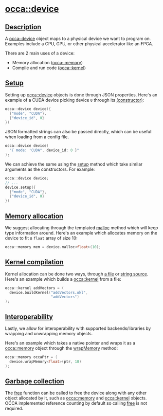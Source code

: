 <h1 id="occa::device">
 <a href="#/api/device/" class="anchor">
   <span>occa::device</span>
  </a>
</h1>

<h2 id="description">
 <a href="#/api/device/?id=description" class="anchor">
   <span>Description</span>
  </a>
</h2>

A [occa::device](/api/device/) object maps to a physical device we want to program on.
Examples include a CPU, GPU, or other physical accelerator like an FPGA.

There are 2 main uses of a device:
- Memory allocation ([occa::memory](/api/memory/))
- Compile and run code ([occa::kernel](/api/kernel/))

<h2 id="setup">
 <a href="#/api/device/?id=setup" class="anchor">
   <span>Setup</span>
  </a>
</h2>

Setting up [occa::device](/api/device/) objects is done through JSON properties.
Here's an example of a CUDA device picking device `0` through its [(constructor)](/api/device/constructor):

```cpp
occa::device device({
  {"mode", "CUDA"},
  {"device_id", 0}
})
```

JSON formatted strings can also be passed directly, which can be useful when loading from a config file.

```cpp
occa::device device(
  "{ mode: 'CUDA", device_id: 0 }"
);
```

We can achieve the same using the [setup](/api/device/setup) method which take similar arguments as the constructors.
For example:

```cpp
occa::device device;
// ...
device.setup({
  {"mode", "CUDA"},
  {"device_id", 0}
})
```

<h2 id="memory allocation">
 <a href="#/api/device/?id=memory allocation" class="anchor">
   <span>Memory allocation</span>
  </a>
</h2>

We suggest allocating through the templated [malloc](/api/device/malloc) method which will keep type information around.
Here's an example which allocates memory on the device to fit a `float` array of size 10:

```cpp
occa::memory mem = device.malloc<float>(10);
```

<h2 id="kernel compilation">
 <a href="#/api/device/?id=kernel compilation" class="anchor">
   <span>Kernel compilation</span>
  </a>
</h2>

Kernel allocation can be done two ways, through [a file](/api/device/buildKernel) or [string source](/api/device/buildKernelFromString).
Here's an example which builds a [occa::kernel](/api/kernel/) from a file:

```cpp
occa::kernel addVectors = (
  device.buildKernel("addVectors.okl",
                     "addVectors")
);
```

<h2 id="interoperability">
 <a href="#/api/device/?id=interoperability" class="anchor">
   <span>Interoperability</span>
  </a>
</h2>

Lastly, we allow for interoperability with supported backends/libraries by wrapping and unwrapping memory objects.

Here's an example which takes a native pointer and wraps it as a [occa::memory](/api/memory/) object through the [wrapMemory](/api/device/wrapMemory) method:

```cpp
occa::memory occaPtr = (
  device.wrapMemory<float>(ptr, 10)
);
```

<h2 id="garbage collection">
 <a href="#/api/device/?id=garbage collection" class="anchor">
   <span>Garbage collection</span>
  </a>
</h2>

The [free](/api/device/free) function can be called to free the device along with any other object allocated by it, such as [occa::memory](/api/memory/) and [occa::kernel](/api/kernel/) objects.
OCCA implemented reference counting by default so calling [free](/api/device/free) is not required.